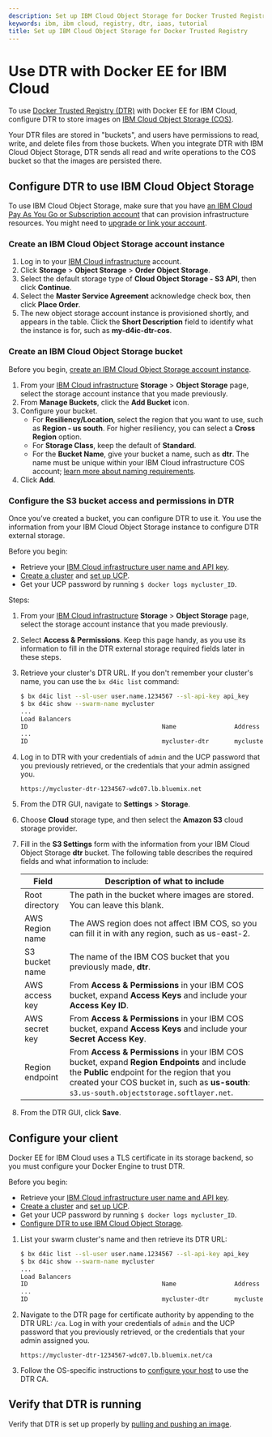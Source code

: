 ```yaml
---
description: Set up IBM Cloud Object Storage for Docker Trusted Registry
keywords: ibm, ibm cloud, registry, dtr, iaas, tutorial
title: Set up IBM Cloud Object Storage for Docker Trusted Registry
---
```


# Use DTR with Docker EE for IBM Cloud
To use [Docker Trusted Registry (DTR)](docs.docker.com/datacenter/dtr/2.4/guides/) with Docker EE for IBM Cloud, configure DTR to store images on [IBM Cloud Object Storage (COS)](https://ibm-public-cos.github.io/crs-docs/).

Your DTR files are stored in "buckets", and users have permissions to read, write, and delete files from those buckets. When you integrate DTR with IBM Cloud Object Storage, DTR sends all read and write operations to the COS bucket so that the images are persisted there.

## Configure DTR to use IBM Cloud Object Storage
To use IBM Cloud Object Storage, make sure that you have [an IBM Cloud Pay As You Go or Subscription account](https://console.bluemix.net/docs/pricing/index.html#accounts) that can provision infrastructure resources. You might need to [upgrade or link your account](https://console.bluemix.net/docs/pricing/index.html#accounts).

### Create an IBM Cloud Object Storage account instance

1. Log in to your [IBM Cloud infrastructure](https://control.softlayer.com/) account.
2. Click **Storage** > **Object Storage** > **Order Object Storage**.
3. Select the default storage type of **Cloud Object Storage - S3 API**, then click **Continue**.
4. Select the **Master Service Agreement** acknowledge check box, then click **Place Order**.
5. The new object storage account instance is provisioned shortly, and appears in the table. Click the **Short Description** field to identify what the instance is for, such as **my-d4ic-dtr-cos**.

### Create an IBM Cloud Object Storage bucket
Before you begin, [create an IBM Cloud Object Storage account instance](#create-an-ibm-cloud-object-storage-account-instance).

1. From your [IBM Cloud infrastructure](https://control.softlayer.com/) **Storage** > **Object Storage** page, select the storage account instance that you made previously.
2. From **Manage Buckets**, click the **Add Bucket** icon.
3. Configure your bucket.
   * For **Resiliency/Location**, select the region that you want to use, such as **Region - us south**. For higher resiliency, you can select a **Cross Region** option.
   * For **Storage Class**, keep the default of **Standard**.
   * For the **Bucket Name**, give your bucket a name, such as **dtr**. The name must be unique within your IBM Cloud infrastructure COS account; [learn more about naming requirements](https://ibm-public-cos.github.io/crs-docs/storing-and-retrieving-objects#using-buckets).
4. Click **Add**.

### Configure the S3 bucket access and permissions in DTR
Once you’ve created a bucket, you can configure DTR to use it. You use the information from your IBM Cloud Object Storage instance to configure DTR external storage.

Before you begin:

* Retrieve your [IBM Cloud infrastructure user name and API key](https://knowledgelayer.softlayer.com/procedure/retrieve-your-api-key).
* [Create a cluster](administering-swarms.md#create-swarms) and [set up UCP](administering-swarms.md#use-the-universal-control-plane).
* Get your UCP password by running `$ docker logs mycluster_ID`.

Steps:

1. From your [IBM Cloud infrastructure](https://control.softlayer.com/) **Storage** > **Object Storage** page, select the storage account instance that you made previously.
2. Select **Access & Permissions**. Keep this page handy, as you use its information to fill in the DTR external storage required fields later in these steps.
3. Retrieve your cluster's DTR URL. If you don't remember your cluster's name, you can use the `bx d4ic list` command:

   ```bash
   $ bx d4ic list --sl-user user.name.1234567 --sl-api-key api_key
   $ bx d4ic show --swarm-name mycluster
   ...
   Load Balancers
   ID                                     Name                Address                                          Type
   ...
   ID                                     mycluster-dtr       mycluster-dtr-1234567-wdc07.lb.bluemix.net       dtr
   ```

4. Log in to DTR with your credentials of `admin` and the UCP password that you previously retrieved, or the credentials that your admin assigned you.

   ```none
   https://mycluster-dtr-1234567-wdc07.lb.bluemix.net
   ```

5. From the DTR GUI, navigate to **Settings** > **Storage**.
6. Choose **Cloud** storage type, and then select the **Amazon S3** cloud storage provider.
7. Fill in the **S3 Settings** form with the information from your IBM Cloud Object Storage **dtr** bucket. The following table describes the required fields and what information to include:

   | Field | Description of what to include |
   | --- | --- |
   | Root directory | The path in the bucket where images are stored. You can leave this blank. |
   | AWS Region name | The AWS region does not affect IBM COS, so you can fill it in with any region, such as us-east-2. |
   | S3 bucket name  | The name of the IBM COS bucket that you previously made, **dtr**. |
   | AWS access key  | From **Access & Permissions** in your IBM COS bucket, expand **Access Keys** and include your **Access Key ID**. |
   | AWS secret key  | From **Access & Permissions** in your IBM COS bucket, expand **Access Keys** and include your **Secret Access Key**. |
   | Region endpoint | From **Access & Permissions** in your IBM COS bucket, expand **Region Endpoints** and include the **Public** endpoint for the region that you created your COS bucket in, such as **us-south**: `s3.us-south.objectstorage.softlayer.net`. |

8. From the DTR GUI, click **Save**.

## Configure your client
Docker EE for IBM Cloud uses a TLS certificate in its storage backend, so you must configure your Docker Engine to trust DTR.

Before you begin:

* Retrieve your [IBM Cloud infrastructure user name and API key](https://knowledgelayer.softlayer.com/procedure/retrieve-your-api-key).
* [Create a cluster](administering-swarms.md#create-swarms) and [set up UCP](administering-swarms.md#use-the-universal-control-plane).
* Get your UCP password by running `$ docker logs mycluster_ID`.
* [Configure DTR to use IBM Cloud Object Storage](#configure-dtr-to-use-ibm-cloud-object-storage).

1. List your swarm cluster's name and then retrieve its DTR URL:

   ```bash
   $ bx d4ic list --sl-user user.name.1234567 --sl-api-key api_key
   $ bx d4ic show --swarm-name mycluster
   ...
   Load Balancers
   ID                                     Name                Address                                          Type
   ...
   ID                                     mycluster-dtr       mycluster-dtr-1234567-wdc07.lb.bluemix.net       dtr
   ```

2. Navigate to the DTR page for certificate authority by appending to the DTR URL: `/ca`. Log in with your credentials of `admin` and the UCP password that you previously retrieved, or the credentials that your admin assigned you.

   ```none
   https://mycluster-dtr-1234567-wdc07.lb.bluemix.net/ca
   ```

3. Follow the OS-specific instructions to [configure your host](/datacenter/dtr/2.4/guides/user/access-dtr/) to use the DTR CA.

## Verify that DTR is running
Verify that DTR is set up properly by [pulling and pushing an image](/datacenter/dtr/2.4/guides/user/manage-images/pull-and-push-images/).
